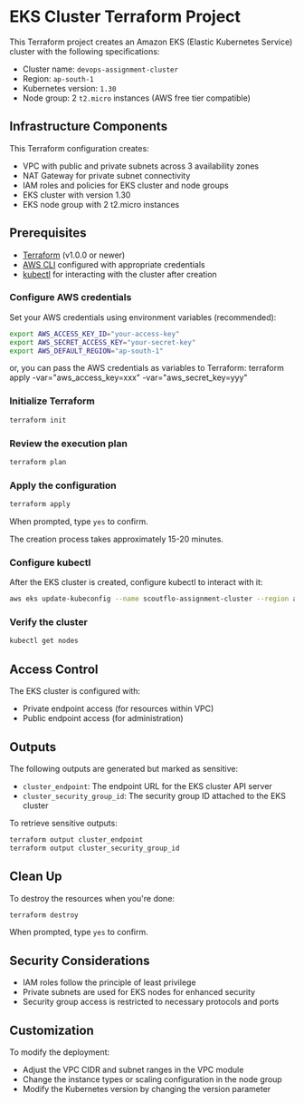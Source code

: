 
# EKS Cluster Terraform Project

This Terraform project creates an Amazon EKS (Elastic Kubernetes Service) cluster with the following specifications:
- Cluster name: `devops-assignment-cluster`
- Region: `ap-south-1`
- Kubernetes version: `1.30`
- Node group: 2 `t2.micro` instances (AWS free tier compatible)

## Infrastructure Components

This Terraform configuration creates:

- VPC with public and private subnets across 3 availability zones
- NAT Gateway for private subnet connectivity
- IAM roles and policies for EKS cluster and node groups
- EKS cluster with version 1.30
- EKS node group with 2 t2.micro instances

## Prerequisites

- [Terraform](https://www.terraform.io/downloads.html) (v1.0.0 or newer)
- [AWS CLI](https://aws.amazon.com/cli/) configured with appropriate credentials
- [kubectl](https://kubernetes.io/docs/tasks/tools/) for interacting with the cluster after creation



###  Configure AWS credentials

Set your AWS credentials using environment variables (recommended):

```bash
export AWS_ACCESS_KEY_ID="your-access-key"
export AWS_SECRET_ACCESS_KEY="your-secret-key"
export AWS_DEFAULT_REGION="ap-south-1"
```
or, you can pass the AWS credentials as variables to Terraform:
terraform apply -var="aws_access_key=xxx" -var="aws_secret_key=yyy"
###  Initialize Terraform

```bash
terraform init
```

###  Review the execution plan

```bash
terraform plan
```

###  Apply the configuration

```bash
terraform apply
```

When prompted, type `yes` to confirm.

The creation process takes approximately 15-20 minutes.

###  Configure kubectl

After the EKS cluster is created, configure kubectl to interact with it:

```bash
aws eks update-kubeconfig --name scoutflo-assignment-cluster --region ap-south-1
```

###  Verify the cluster

```bash
kubectl get nodes
```

## Access Control

The EKS cluster is configured with:
- Private endpoint access (for resources within VPC)
- Public endpoint access (for administration)

## Outputs

The following outputs are generated but marked as sensitive:
- `cluster_endpoint`: The endpoint URL for the EKS cluster API server
- `cluster_security_group_id`: The security group ID attached to the EKS cluster

To retrieve sensitive outputs:
```bash
terraform output cluster_endpoint
terraform output cluster_security_group_id
```

## Clean Up

To destroy the resources when you're done:

```bash
terraform destroy
```

When prompted, type `yes` to confirm.

## Security Considerations

- IAM roles follow the principle of least privilege
- Private subnets are used for EKS nodes for enhanced security
- Security group access is restricted to necessary protocols and ports

## Customization

To modify the deployment:
- Adjust the VPC CIDR and subnet ranges in the VPC module
- Change the instance types or scaling configuration in the node group
- Modify the Kubernetes version by changing the version parameter
